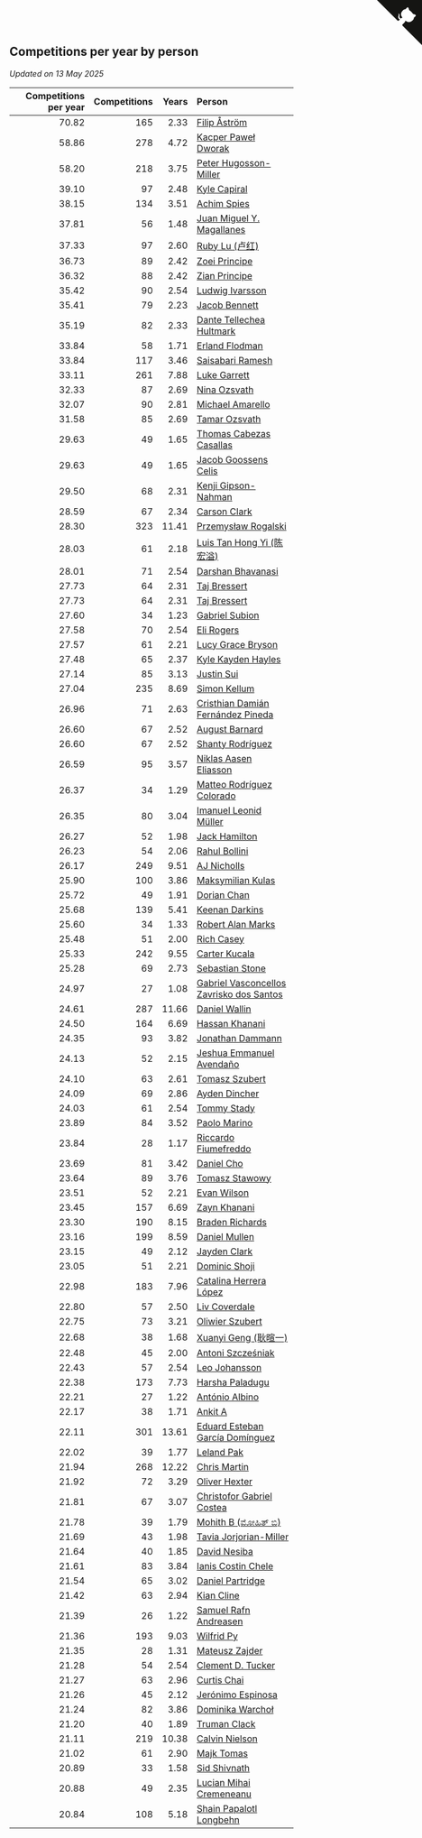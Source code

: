 ## Competitions per year by person

*Updated on 13 May 2025*

| Competitions per year | Competitions | Years | Person |
| ---: | ---: | ---: | :--- |
| 70.82 | 165 | 2.33 | [Filip Åström](https://www.worldcubeassociation.org/persons/2023ASTR01) |
| 58.86 | 278 | 4.72 | [Kacper Paweł Dworak](https://www.worldcubeassociation.org/persons/2020DWOR01) |
| 58.20 | 218 | 3.75 | [Peter Hugosson-Miller](https://www.worldcubeassociation.org/persons/2021HUGO01) |
| 39.10 | 97 | 2.48 | [Kyle Capiral](https://www.worldcubeassociation.org/persons/2022CAPI02) |
| 38.15 | 134 | 3.51 | [Achim Spies](https://www.worldcubeassociation.org/persons/2021SPIE01) |
| 37.81 | 56 | 1.48 | [Juan Miguel Y. Magallanes](https://www.worldcubeassociation.org/persons/2023MAGA09) |
| 37.33 | 97 | 2.60 | [Ruby Lu (卢红)](https://www.worldcubeassociation.org/persons/2022LURU01) |
| 36.73 | 89 | 2.42 | [Zoei Principe](https://www.worldcubeassociation.org/persons/2022PRIN09) |
| 36.32 | 88 | 2.42 | [Zian Principe](https://www.worldcubeassociation.org/persons/2022PRIN08) |
| 35.42 | 90 | 2.54 | [Ludwig Ivarsson](https://www.worldcubeassociation.org/persons/2022IVAR01) |
| 35.41 | 79 | 2.23 | [Jacob Bennett](https://www.worldcubeassociation.org/persons/2023BENN04) |
| 35.19 | 82 | 2.33 | [Dante Tellechea Hultmark](https://www.worldcubeassociation.org/persons/2023HULT01) |
| 33.84 | 58 | 1.71 | [Erland Flodman](https://www.worldcubeassociation.org/persons/2023FLOD01) |
| 33.84 | 117 | 3.46 | [Saisabari Ramesh](https://www.worldcubeassociation.org/persons/2021RAME01) |
| 33.11 | 261 | 7.88 | [Luke Garrett](https://www.worldcubeassociation.org/persons/2017GARR05) |
| 32.33 | 87 | 2.69 | [Nina Ozsvath](https://www.worldcubeassociation.org/persons/2022OZSV03) |
| 32.07 | 90 | 2.81 | [Michael Amarello](https://www.worldcubeassociation.org/persons/2022AMAR09) |
| 31.58 | 85 | 2.69 | [Tamar Ozsvath](https://www.worldcubeassociation.org/persons/2022OZSV04) |
| 29.63 | 49 | 1.65 | [Thomas Cabezas Casallas](https://www.worldcubeassociation.org/persons/2023CASA08) |
| 29.63 | 49 | 1.65 | [Jacob Goossens Celis](https://www.worldcubeassociation.org/persons/2023CELI06) |
| 29.50 | 68 | 2.31 | [Kenji Gipson-Nahman](https://www.worldcubeassociation.org/persons/2023GIPS01) |
| 28.59 | 67 | 2.34 | [Carson Clark](https://www.worldcubeassociation.org/persons/2023CLAR02) |
| 28.30 | 323 | 11.41 | [Przemysław Rogalski](https://www.worldcubeassociation.org/persons/2013ROGA02) |
| 28.03 | 61 | 2.18 | [Luis Tan Hong Yi (陈宏溢)](https://www.worldcubeassociation.org/persons/2023YILU01) |
| 28.01 | 71 | 2.54 | [Darshan Bhavanasi](https://www.worldcubeassociation.org/persons/2022BHAV01) |
| 27.73 | 64 | 2.31 | [Taj Bressert](https://www.worldcubeassociation.org/persons/2023BRES01) |
| 27.73 | 64 | 2.31 | [Taj Bressert](https://www.worldcubeassociation.org/persons/2023BRES01) |
| 27.60 | 34 | 1.23 | [Gabriel Subion](https://www.worldcubeassociation.org/persons/2024SUBI01) |
| 27.58 | 70 | 2.54 | [Eli Rogers](https://www.worldcubeassociation.org/persons/2022ROGE05) |
| 27.57 | 61 | 2.21 | [Lucy Grace Bryson](https://www.worldcubeassociation.org/persons/2023BRYS01) |
| 27.48 | 65 | 2.37 | [Kyle Kayden Hayles](https://www.worldcubeassociation.org/persons/2022HAYL02) |
| 27.14 | 85 | 3.13 | [Justin Sui](https://www.worldcubeassociation.org/persons/2022SUIJ01) |
| 27.04 | 235 | 8.69 | [Simon Kellum](https://www.worldcubeassociation.org/persons/2016KELL12) |
| 26.96 | 71 | 2.63 | [Cristhian Damián Fernández Pineda](https://www.worldcubeassociation.org/persons/2022PINE05) |
| 26.60 | 67 | 2.52 | [August Barnard](https://www.worldcubeassociation.org/persons/2022BARN21) |
| 26.60 | 67 | 2.52 | [Shanty Rodríguez](https://www.worldcubeassociation.org/persons/2022CUBI01) |
| 26.59 | 95 | 3.57 | [Niklas Aasen Eliasson](https://www.worldcubeassociation.org/persons/2021ELIA01) |
| 26.37 | 34 | 1.29 | [Matteo Rodríguez Colorado](https://www.worldcubeassociation.org/persons/2024COLO04) |
| 26.35 | 80 | 3.04 | [Imanuel Leonid Müller](https://www.worldcubeassociation.org/persons/2022MULL02) |
| 26.27 | 52 | 1.98 | [Jack Hamilton](https://www.worldcubeassociation.org/persons/2023HAMI08) |
| 26.23 | 54 | 2.06 | [Rahul Bollini](https://www.worldcubeassociation.org/persons/2023BOLL01) |
| 26.17 | 249 | 9.51 | [AJ Nicholls](https://www.worldcubeassociation.org/persons/2015NICH04) |
| 25.90 | 100 | 3.86 | [Maksymilian Kulas](https://www.worldcubeassociation.org/persons/2021KULA02) |
| 25.72 | 49 | 1.91 | [Dorian Chan](https://www.worldcubeassociation.org/persons/2023DORI01) |
| 25.68 | 139 | 5.41 | [Keenan Darkins](https://www.worldcubeassociation.org/persons/2019DARK02) |
| 25.60 | 34 | 1.33 | [Robert Alan Marks](https://www.worldcubeassociation.org/persons/2024MARK03) |
| 25.48 | 51 | 2.00 | [Rich Casey](https://www.worldcubeassociation.org/persons/2023CASE06) |
| 25.33 | 242 | 9.55 | [Carter Kucala](https://www.worldcubeassociation.org/persons/2015KUCA01) |
| 25.28 | 69 | 2.73 | [Sebastian Stone](https://www.worldcubeassociation.org/persons/2022STON09) |
| 24.97 | 27 | 1.08 | [Gabriel Vasconcellos Zavrisko dos Santos](https://www.worldcubeassociation.org/persons/2024SANT39) |
| 24.61 | 287 | 11.66 | [Daniel Wallin](https://www.worldcubeassociation.org/persons/2013WALL03) |
| 24.50 | 164 | 6.69 | [Hassan Khanani](https://www.worldcubeassociation.org/persons/2018KHAN26) |
| 24.35 | 93 | 3.82 | [Jonathan Dammann](https://www.worldcubeassociation.org/persons/2021DAMM01) |
| 24.13 | 52 | 2.15 | [Jeshua Emmanuel Avendaño](https://www.worldcubeassociation.org/persons/2023AVEN01) |
| 24.10 | 63 | 2.61 | [Tomasz Szubert](https://www.worldcubeassociation.org/persons/2022SZUB02) |
| 24.09 | 69 | 2.86 | [Ayden Dincher](https://www.worldcubeassociation.org/persons/2022DINC01) |
| 24.03 | 61 | 2.54 | [Tommy Stady](https://www.worldcubeassociation.org/persons/2022STAD01) |
| 23.89 | 84 | 3.52 | [Paolo Marino](https://www.worldcubeassociation.org/persons/2021MARI04) |
| 23.84 | 28 | 1.17 | [Riccardo Fiumefreddo](https://www.worldcubeassociation.org/persons/2024RICC01) |
| 23.69 | 81 | 3.42 | [Daniel Cho](https://www.worldcubeassociation.org/persons/2021CHOD01) |
| 23.64 | 89 | 3.76 | [Tomasz Stawowy](https://www.worldcubeassociation.org/persons/2021STAW01) |
| 23.51 | 52 | 2.21 | [Evan Wilson](https://www.worldcubeassociation.org/persons/2023WILS11) |
| 23.45 | 157 | 6.69 | [Zayn Khanani](https://www.worldcubeassociation.org/persons/2018KHAN28) |
| 23.30 | 190 | 8.15 | [Braden Richards](https://www.worldcubeassociation.org/persons/2017RICH02) |
| 23.16 | 199 | 8.59 | [Daniel Mullen](https://www.worldcubeassociation.org/persons/2016MULL04) |
| 23.15 | 49 | 2.12 | [Jayden Clark](https://www.worldcubeassociation.org/persons/2023CLAR13) |
| 23.05 | 51 | 2.21 | [Dominic Shoji](https://www.worldcubeassociation.org/persons/2023SHOJ01) |
| 22.98 | 183 | 7.96 | [Catalina Herrera López](https://www.worldcubeassociation.org/persons/2017LOPE31) |
| 22.80 | 57 | 2.50 | [Liv Coverdale](https://www.worldcubeassociation.org/persons/2022COVE02) |
| 22.75 | 73 | 3.21 | [Oliwier Szubert](https://www.worldcubeassociation.org/persons/2022SZUB01) |
| 22.68 | 38 | 1.68 | [Xuanyi Geng (耿暄一)](https://www.worldcubeassociation.org/persons/2023GENG02) |
| 22.48 | 45 | 2.00 | [Antoni Szcześniak](https://www.worldcubeassociation.org/persons/2023SZCZ04) |
| 22.43 | 57 | 2.54 | [Leo Johansson](https://www.worldcubeassociation.org/persons/2022JOHA08) |
| 22.38 | 173 | 7.73 | [Harsha Paladugu](https://www.worldcubeassociation.org/persons/2017PALA08) |
| 22.21 | 27 | 1.22 | [António Albino](https://www.worldcubeassociation.org/persons/2024ALBI01) |
| 22.17 | 38 | 1.71 | [Ankit A](https://www.worldcubeassociation.org/persons/2023AANK01) |
| 22.11 | 301 | 13.61 | [Eduard Esteban García Domínguez](https://www.worldcubeassociation.org/persons/2011EDUA01) |
| 22.02 | 39 | 1.77 | [Leland Pak](https://www.worldcubeassociation.org/persons/2023PAKL02) |
| 21.94 | 268 | 12.22 | [Chris Martin](https://www.worldcubeassociation.org/persons/2013MART03) |
| 21.92 | 72 | 3.29 | [Oliver Hexter](https://www.worldcubeassociation.org/persons/2022HEXT01) |
| 21.81 | 67 | 3.07 | [Christofor Gabriel Costea](https://www.worldcubeassociation.org/persons/2022COST03) |
| 21.78 | 39 | 1.79 | [Mohith B (ಮೋಹಿತ್ ಬಿ)](https://www.worldcubeassociation.org/persons/2023BMOH01) |
| 21.69 | 43 | 1.98 | [Tavia Jorjorian-Miller](https://www.worldcubeassociation.org/persons/2023JORJ01) |
| 21.64 | 40 | 1.85 | [David Nesiba](https://www.worldcubeassociation.org/persons/2023NESI01) |
| 21.61 | 83 | 3.84 | [Ianis Costin Chele](https://www.worldcubeassociation.org/persons/2021CHEL01) |
| 21.54 | 65 | 3.02 | [Daniel Partridge](https://www.worldcubeassociation.org/persons/2022PART02) |
| 21.42 | 63 | 2.94 | [Kian Cline](https://www.worldcubeassociation.org/persons/2022CLIN01) |
| 21.39 | 26 | 1.22 | [Samuel Rafn Andreasen](https://www.worldcubeassociation.org/persons/2024ANDR09) |
| 21.36 | 193 | 9.03 | [Wilfrid Py](https://www.worldcubeassociation.org/persons/2016PYWI01) |
| 21.35 | 28 | 1.31 | [Mateusz Zajder](https://www.worldcubeassociation.org/persons/2024ZAJD01) |
| 21.28 | 54 | 2.54 | [Clement D. Tucker](https://www.worldcubeassociation.org/persons/2022TUCK09) |
| 21.27 | 63 | 2.96 | [Curtis Chai](https://www.worldcubeassociation.org/persons/2022CHAI02) |
| 21.26 | 45 | 2.12 | [Jerónimo Espinosa](https://www.worldcubeassociation.org/persons/2023ESPI07) |
| 21.24 | 82 | 3.86 | [Dominika Warchoł](https://www.worldcubeassociation.org/persons/2021WARC01) |
| 21.20 | 40 | 1.89 | [Truman Clack](https://www.worldcubeassociation.org/persons/2023CLAC02) |
| 21.11 | 219 | 10.38 | [Calvin Nielson](https://www.worldcubeassociation.org/persons/2014NIEL03) |
| 21.02 | 61 | 2.90 | [Majk Tomas](https://www.worldcubeassociation.org/persons/2022TOMA05) |
| 20.89 | 33 | 1.58 | [Sid Shivnath](https://www.worldcubeassociation.org/persons/2023SHIV05) |
| 20.88 | 49 | 2.35 | [Lucian Mihai Cremeneanu](https://www.worldcubeassociation.org/persons/2023CREM01) |
| 20.84 | 108 | 5.18 | [Shain Papalotl Longbehn](https://www.worldcubeassociation.org/persons/2020LONG05) |


<a href="https://github.com/jonatanklosko/wca_statistics" class="github-corner" aria-label="View source on Github"><svg width="80" height="80" viewBox="0 0 250 250" style="fill:#151513; color:#fff; position: absolute; top: 0; border: 0; right: 0;" aria-hidden="true"><path d="M0,0 L115,115 L130,115 L142,142 L250,250 L250,0 Z"></path><path d="M128.3,109.0 C113.8,99.7 119.0,89.6 119.0,89.6 C122.0,82.7 120.5,78.6 120.5,78.6 C119.2,72.0 123.4,76.3 123.4,76.3 C127.3,80.9 125.5,87.3 125.5,87.3 C122.9,97.6 130.6,101.9 134.4,103.2" fill="currentColor" style="transform-origin: 130px 106px;" class="octo-arm"></path><path d="M115.0,115.0 C114.9,115.1 118.7,116.5 119.8,115.4 L133.7,101.6 C136.9,99.2 139.9,98.4 142.2,98.6 C133.8,88.0 127.5,74.4 143.8,58.0 C148.5,53.4 154.0,51.2 159.7,51.0 C160.3,49.4 163.2,43.6 171.4,40.1 C171.4,40.1 176.1,42.5 178.8,56.2 C183.1,58.6 187.2,61.8 190.9,65.4 C194.5,69.0 197.7,73.2 200.1,77.6 C213.8,80.2 216.3,84.9 216.3,84.9 C212.7,93.1 206.9,96.0 205.4,96.6 C205.1,102.4 203.0,107.8 198.3,112.5 C181.9,128.9 168.3,122.5 157.7,114.1 C157.9,116.9 156.7,120.9 152.7,124.9 L141.0,136.5 C139.8,137.7 141.6,141.9 141.8,141.8 Z" fill="currentColor" class="octo-body"></path></svg></a><style>.github-corner:hover .octo-arm{animation:octocat-wave 560ms ease-in-out}@keyframes octocat-wave{0%,100%{transform:rotate(0)}20%,60%{transform:rotate(-25deg)}40%,80%{transform:rotate(10deg)}}@media (max-width:500px){.github-corner:hover .octo-arm{animation:none}.github-corner .octo-arm{animation:octocat-wave 560ms ease-in-out}}</style>
